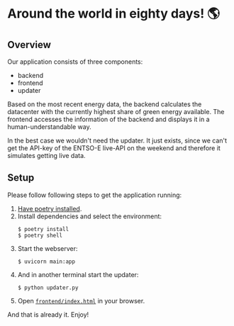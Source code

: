 # Around the world in eighty days! 🌎

## Overview

Our application consists of three components:
- backend
- frontend
- updater

Based on the most recent energy data, the backend calculates the datacenter with the currently highest share of green energy available. The frontend accesses the information of the backend and displays it in a human-understandable way.

In the best case we wouldn't need the updater. It just exists, since we can't get the API-key of the ENTSO-E live-API on the weekend and therefore it simulates getting live data.

## Setup

Please follow following steps to get the application running:

1. [Have poetry installed](https://python-poetry.org/docs/#installation).
2. Install dependencies and select the environment:
   ```console
   $ poetry install
   $ poetry shell
   ```
3. Start the webserver:
   ```console
   $ uvicorn main:app
   ```
4. And in another terminal start the updater:
   ```console
   $ python updater.py
   ```
5. Open [`frontend/index.html`](frontend/index.html) in your browser.

And that is already it. Enjoy!
